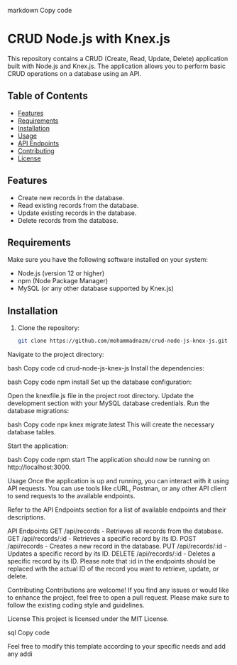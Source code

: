 markdown
Copy code
# CRUD Node.js with Knex.js

This repository contains a CRUD (Create, Read, Update, Delete) application built with Node.js and Knex.js. The application allows you to perform basic CRUD operations on a database using an API.

## Table of Contents

- [Features](#features)
- [Requirements](#requirements)
- [Installation](#installation)
- [Usage](#usage)
- [API Endpoints](#api-endpoints)
- [Contributing](#contributing)
- [License](#license)

## Features

- Create new records in the database.
- Read existing records from the database.
- Update existing records in the database.
- Delete records from the database.

## Requirements

Make sure you have the following software installed on your system:

- Node.js (version 12 or higher)
- npm (Node Package Manager)
- MySQL (or any other database supported by Knex.js)

## Installation

1. Clone the repository:

   ```bash
   git clone https://github.com/mohammadnazm/crud-node-js-knex-js.git
Navigate to the project directory:

bash
Copy code
cd crud-node-js-knex-js
Install the dependencies:

bash
Copy code
npm install
Set up the database configuration:

Open the knexfile.js file in the project root directory.
Update the development section with your MySQL database credentials.
Run the database migrations:

bash
Copy code
npx knex migrate:latest
This will create the necessary database tables.

Start the application:

bash
Copy code
npm start
The application should now be running on http://localhost:3000.

Usage
Once the application is up and running, you can interact with it using API requests. You can use tools like cURL, Postman, or any other API client to send requests to the available endpoints.

Refer to the API Endpoints section for a list of available endpoints and their descriptions.

API Endpoints
GET /api/records - Retrieves all records from the database.
GET /api/records/:id - Retrieves a specific record by its ID.
POST /api/records - Creates a new record in the database.
PUT /api/records/:id - Updates a specific record by its ID.
DELETE /api/records/:id - Deletes a specific record by its ID.
Please note that :id in the endpoints should be replaced with the actual ID of the record you want to retrieve, update, or delete.

Contributing
Contributions are welcome! If you find any issues or would like to enhance the project, feel free to open a pull request. Please make sure to follow the existing coding style and guidelines.

License
This project is licensed under the MIT License.

sql
Copy code

Feel free to modify this template according to your specific needs and add any addi
